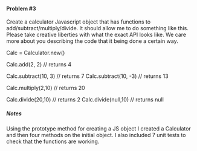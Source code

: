#### Problem #3

Create a calculator Javascript object that has functions to add/subtract/multiply/divide. It should allow me to do something like this. Please take creative liberties with what the exact API looks like. We care more about you describing the code that it being done a certain way.

Calc = Calculator.new()

Calc.add(2, 2)     // returns 4

Calc.subtract(10, 3) // returns 7
Calc.subtract(10, -3) // returns 13

Calc.multiply(2,10) // returns 20

Calc.divide(20,10) // returns 2
Calc.divide(null,10) // returns null

##### Notes
Using the prototype method for creating a JS object I created a Calculator and then four methods on the initial object. I also included 7 unit tests to check that the functions are working.
